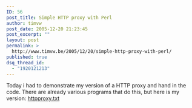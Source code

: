 ```yaml
---
ID: 56
post_title: Simple HTTP proxy with Perl
author: timvw
post_date: 2005-12-20 21:23:45
post_excerpt: ""
layout: post
permalink: >
  http://www.timvw.be/2005/12/20/simple-http-proxy-with-perl/
published: true
dsq_thread_id:
  - "1920121213"
---
```

<p>Today i had to demonstrate my version of a HTTP proxy and hand in the code. There are already various programs that do this, but here is my version: <a href="http://www.timvw.be/wp-content/code/perl/httpproxy.txt">httpproxy.txt</a></p>
